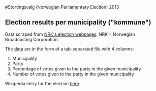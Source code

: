 #Stortingsvalg (Norwegian Parliamentary Election) 2013
## Election results per municipality ("kommune")

Data scraped from [NRK's election webpages](http://valg.nrk.no/valg2013/valgresultat/kommuner). NRK = Norwegian Broadcasting Corporation.

The [data](https://github.com/askeluv/stortingsvalg2013/blob/master/stortingsvalg2013.csv) are in the form of a tab-separated file with 4 columns:

1. Municipality
2. Party
3. Percentage of votes given to the party in the given municipality
4. Number of votes given to the party in the given municipality

Wikipedia entry for the election [here](http://en.wikipedia.org/wiki/Norwegian_parliamentary_election,_2013).

